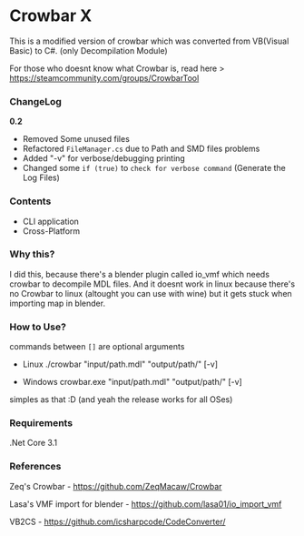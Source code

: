 # Crowbar X

This is a modified version of crowbar which was converted from VB(Visual Basic) to C#. (only Decompilation Module)

For those who doesnt know what Crowbar is, read here > https://steamcommunity.com/groups/CrowbarTool


### ChangeLog

**0.2**
- Removed Some unused files
- Refactored `FileManager.cs` due to Path and SMD files problems
- Added "-v" for verbose/debugging printing
- Changed some `if (true)` to `check for verbose command` (Generate the Log Files)

### Contents

* CLI application
* Cross-Platform


### Why this?

I did this, because there's a blender plugin called io_vmf which needs crowbar to decompile MDL files.
And it doesnt work in linux because there's no Crowbar to linux (altought you can use with wine) but it gets stuck when importing map in blender.

### How to Use?

commands between `[]` are optional arguments 

* Linux
./crowbar "input/path.mdl" "output/path/" [-v]

* Windows
crowbar.exe "input/path.mdl" "output/path/" [-v]

simples as that :D (and yeah the release works for all OSes)

### Requirements

.Net Core 3.1


### References

Zeq's Crowbar - https://github.com/ZeqMacaw/Crowbar

Lasa's VMF import for blender - https://github.com/lasa01/io_import_vmf

VB2CS - https://github.com/icsharpcode/CodeConverter/

